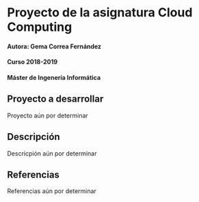 # Proyecto de la asignatura Cloud Computing

#### Autora: Gema Correa Fernández
#### Curso 2018-2019
#### Máster de Ingenería Informática

## Proyecto a desarrollar

Proyecto aún por determinar

## Descripción

Descricpión aún por determinar

## Referencias

Referencias aún por determinar

